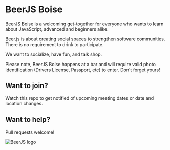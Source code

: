 BeerJS Boise
=========

BeerJS Boise is a welcoming get-together for everyone who wants to learn about JavaScript, advanced and beginners alike.

Beer.js is about creating social spaces to strengthen software communities. There is no requirement to drink to participate.

We want to socialize, have fun, and talk shop.

Please note, BeerJS Boise happens at a bar and will require valid photo identification (Drivers License, Passport, etc) to enter.  Don't forget yours!

Want to join?
-------------

Watch this repo to get notified of upcoming meeting dates or date and location changes.

Want to help?
-------------

Pull requests welcome!

![BeerJS logo](https://secure.gravatar.com/avatar/43c360c53b793cfb13f77efcee3bd5cb?s=420&d=https://a248.e.akamai.net/assets.github.com%2Fimages%2Fgravatars%2Fgravatar-org-420.png)
